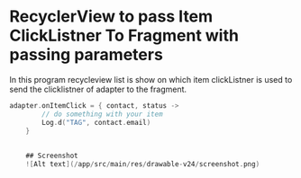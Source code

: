 # RecyclerView to pass Item ClickListner To Fragment with passing parameters

In this program recycleview list is show on which item clickListner is used to send the clicklistner of adapter to the fragment.

```kotlin
adapter.onItemClick = { contact, status ->
        // do something with your item
        Log.d("TAG", contact.email)
    }
    
    
    ## Screenshot
    ![Alt text](/app/src/main/res/drawable-v24/screenshot.png)
 


